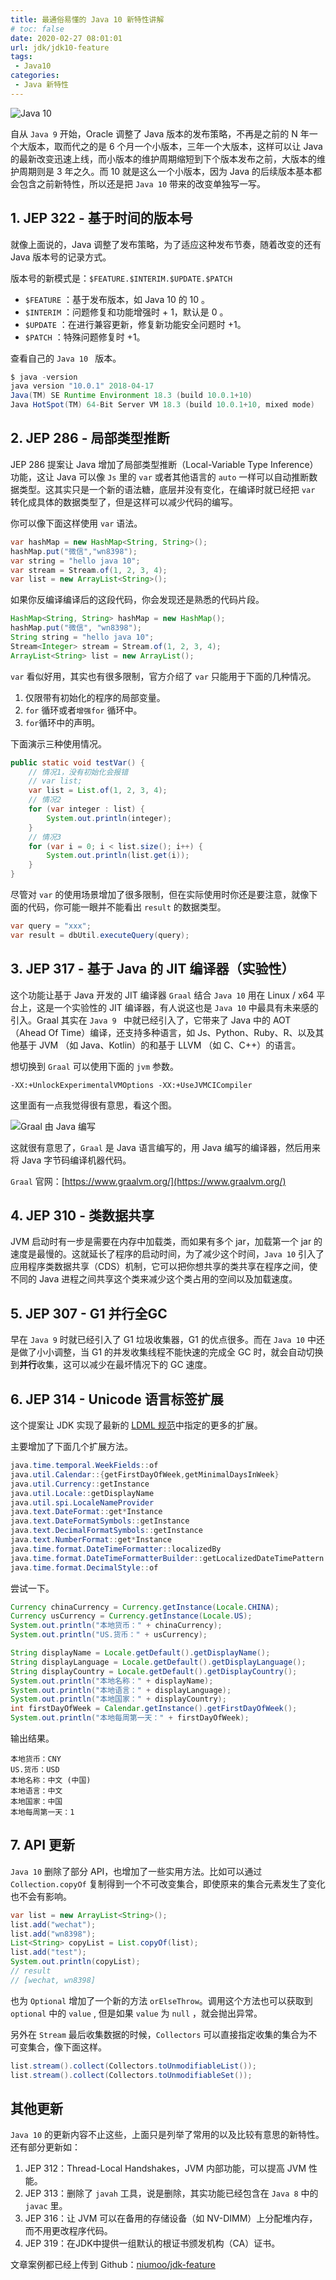 ```yaml
---
title: 最通俗易懂的 Java 10 新特性讲解
# toc: false
date: 2020-02-27 08:01:01
url: jdk/jdk10-feature
tags:
 - Java10
categories:
 - Java 新特性
---
```


![Java 10](https://cdn.jsdelivr.net/gh/niumoo/cdn-assets/2019/Whats_New_Java10-881x441.png)

自从 `Java 9` 开始，Oracle 调整了 Java 版本的发布策略，不再是之前的 N 年一个大版本，取而代之的是 6 个月一个小版本，三年一个大版本，这样可以让 Java 的最新改变迅速上线，而小版本的维护周期缩短到下个版本发布之前，大版本的维护周期则是 3 年之久。而 10 就是这么一个小版本，因为 Java 的后续版本基本都会包含之前新特性，所以还是把 `Java 10` 带来的改变单独写一写。

<!-- more -->

## 1. JEP 322 - 基于时间的版本号

就像上面说的，Java 调整了发布策略，为了适应这种发布节奏，随着改变的还有 Java 版本号的记录方式。

版本号的新模式是：`$FEATURE.$INTERIM.$UPDATE.$PATCH`

- `$FEATURE` ：基于发布版本，如 Java 10 的 10 。
- `$INTERIM` ：问题修复和功能增强时 + 1，默认是 0 。
- `$UPDATE` ：在进行兼容更新，修复新功能安全问题时 +1。
- `$PATCH` ：特殊问题修复时 +1。

查看自己的  `Java 10 ` 版本。

```java
$ java -version
java version "10.0.1" 2018-04-17
Java(TM) SE Runtime Environment 18.3 (build 10.0.1+10)
Java HotSpot(TM) 64-Bit Server VM 18.3 (build 10.0.1+10, mixed mode)
```

## 2. JEP 286 - 局部类型推断

JEP 286 提案让 Java 增加了局部类型推断（Local-Variable Type Inference）功能，这让 Java 可以像 `Js` 里的 `var` 或者其他语言的 `auto` 一样可以自动推断数据类型。这其实只是一个新的语法糖，底层并没有变化，在编译时就已经把 `var` 转化成具体的数据类型了，但是这样可以减少代码的编写。

你可以像下面这样使用 `var` 语法。

```java
var hashMap = new HashMap<String, String>();
hashMap.put("微信","wn8398");
var string = "hello java 10";
var stream = Stream.of(1, 2, 3, 4);
var list = new ArrayList<String>();
```

如果你反编译编译后的这段代码，你会发现还是熟悉的代码片段。

```java
HashMap<String, String> hashMap = new HashMap();
hashMap.put("微信", "wn8398");
String string = "hello java 10";
Stream<Integer> stream = Stream.of(1, 2, 3, 4);
ArrayList<String> list = new ArrayList();
```

`var` 看似好用，其实也有很多限制，官方介绍了 `var` 只能用于下面的几种情况。

1. 仅限带有初始化的程序的局部变量。
2. `for` 循环或者`增强for` 循环中。
3. `for`循环中的声明。

下面演示三种使用情况。

```java
public static void testVar() {
    // 情况1，没有初始化会报错
    // var list;
    var list = List.of(1, 2, 3, 4);
    // 情况2
    for (var integer : list) {
        System.out.println(integer);
    }
    // 情况3
    for (var i = 0; i < list.size(); i++) {
        System.out.println(list.get(i));
    }
}
```

尽管对 `var` 的使用场景增加了很多限制，但在实际使用时你还是要注意，就像下面的代码，你可能一眼并不能看出 `result` 的数据类型。

```java
var query = "xxx";
var result = dbUtil.executeQuery(query);
```



## 3. JEP 317 - 基于 Java 的 JIT 编译器（实验性）

这个功能让基于 Java 开发的 JIT 编译器 `Graal` 结合 `Java 10` 用在 Linux / x64 平台上，这是一个实验性的 JIT 编译器，有人说这也是 `Java 10` 中最具有未来感的引入。Graal 其实在 `Java 9 ` 中就已经引入了，它带来了 Java 中的 AOT （Ahead Of Time）编译，还支持多种语言，如 Js、Python、Ruby、R、以及其他基于 JVM （如 Java、Kotlin）的和基于 LLVM （如 C、C++）的语言。

想切换到 `Graal` 可以使用下面的 `jvm` 参数。

```shell
-XX:+UnlockExperimentalVMOptions -XX:+UseJVMCICompiler
```

这里面有一点我觉得很有意思，看这个图。

![Graal 由 Java 编写](https://cdn.jsdelivr.net/gh/niumoo/cdn-assets/2019/image-20200223223401909.png)

这就很有意思了，`Graal` 是 Java 语言编写的，用 Java 编写的编译器，然后用来将 Java 字节码编译机器代码。

`Graal` 官网：[https://www.graalvm.org/](https://www.graalvm.org/)

## 4. JEP 310 - 类数据共享

JVM 启动时有一步是需要在内存中加载类，而如果有多个 jar，加载第一个 jar  的速度是最慢的。这就延长了程序的启动时间，为了减少这个时间，`Java 10` 引入了应用程序类数据共享（CDS）机制，它可以把你想共享的类共享在程序之间，使不同的 Java 进程之间共享这个类来减少这个类占用的空间以及加载速度。

## 5. JEP 307 - G1 并行全GC

早在 `Java 9` 时就已经引入了 G1 垃圾收集器，G1 的优点很多。而在 `Java 10` 中还是做了小小调整，当 G1 的并发收集线程不能快速的完成全 GC 时，就会自动切换到**并行**收集，这可以减少在最坏情况下的 GC 速度。

## 6. JEP 314 - Unicode 语言标签扩展

这个提案让 JDK 实现了最新的 [LDML 规范](http://www.unicode.org/reports/tr35/tr35.html#Locale_Extension_Key_and_Type_Data)中指定的更多的扩展。

主要增加了下面几个扩展方法。

```java
java.time.temporal.WeekFields::of
java.util.Calendar::{getFirstDayOfWeek,getMinimalDaysInWeek}
java.util.Currency::getInstance
java.util.Locale::getDisplayName
java.util.spi.LocaleNameProvider
java.text.DateFormat::get*Instance
java.text.DateFormatSymbols::getInstance
java.text.DecimalFormatSymbols::getInstance
java.text.NumberFormat::get*Instance
java.time.format.DateTimeFormatter::localizedBy
java.time.format.DateTimeFormatterBuilder::getLocalizedDateTimePattern
java.time.format.DecimalStyle::of
```

尝试一下。

```java
Currency chinaCurrency = Currency.getInstance(Locale.CHINA);
Currency usCurrency = Currency.getInstance(Locale.US);
System.out.println("本地货币：" + chinaCurrency);
System.out.println("US.货币：" + usCurrency);

String displayName = Locale.getDefault().getDisplayName();
String displayLanguage = Locale.getDefault().getDisplayLanguage();
String displayCountry = Locale.getDefault().getDisplayCountry();
System.out.println("本地名称：" + displayName);
System.out.println("本地语言：" + displayLanguage);
System.out.println("本地国家：" + displayCountry);
int firstDayOfWeek = Calendar.getInstance().getFirstDayOfWeek();
System.out.println("本地每周第一天：" + firstDayOfWeek);
```

输出结果。

```shell
本地货币：CNY
US.货币：USD
本地名称：中文 (中国)
本地语言：中文
本地国家：中国
本地每周第一天：1
```

## 7. API 更新

`Java 10` 删除了部分 API，也增加了一些实用方法。比如可以通过 `Collection.copyOf` 复制得到一个不可改变集合，即使原来的集合元素发生了变化也不会有影响。

```java
var list = new ArrayList<String>();
list.add("wechat");
list.add("wn8398");
List<String> copyList = List.copyOf(list);
list.add("test");
System.out.println(copyList);
// result
// [wechat, wn8398]
```

也为 `Optional` 增加了一个新的方法 `orElseThrow`。调用这个方法也可以获取到 `optional` 中的 `value` , 但是如果 `value` 为 `null` ，就会抛出异常。

另外在 `Stream` 最后收集数据的时候，`Collectors` 可以直接指定收集的集合为不可变集合，像下面这样。

```java
list.stream().collect(Collectors.toUnmodifiableList());
list.stream().collect(Collectors.toUnmodifiableSet());
```

## 其他更新 

`Java 10` 的更新内容不止这些，上面只是列举了常用的以及比较有意思的新特性。还有部分更新如：

1. JEP 312：Thread-Local Handshakes，JVM 内部功能，可以提高 JVM 性能。
2. JEP 313：删除了 `javah` 工具，说是删除，其实功能已经包含在 `Java 8` 中的 `javac` 里。
3. JEP 316：让 JVM 可以在备用的存储设备（如 NV-DIMM）上分配堆内存，而不用更改程序代码。
4. JEP 319：在JDK中提供一组默认的根证书颁发机构（CA）证书。



文章案例都已经上传到 Github：[niumoo/jdk-feature](https://github.com/niumoo/jdk-feature)